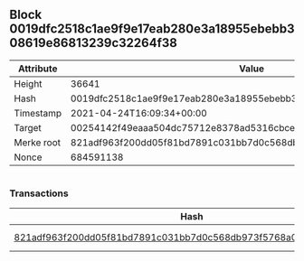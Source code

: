 ## Block 0019dfc2518c1ae9f9e17eab280e3a18955ebebb308619e86813239c32264f38

Attribute | Value
--- | ---
Height | 36641
Hash | 0019dfc2518c1ae9f9e17eab280e3a18955ebebb308619e86813239c32264f38
Timestamp | 2021-04-24T16:09:34+00:00
Target | 00254142f49eaaa504dc75712e8378ad5316cbcead634704b3734b6271167cc4
Merke root | 821adf963f200dd05f81bd7891c031bb7d0c568db973f5768a0846b343f1520a
Nonce | 684591138

```

```

### Transactions

Hash | Amount
--- | ---
[821adf963f200dd05f81bd7891c031bb7d0c568db973f5768a0846b343f1520a](821adf963f200dd05f81bd7891c031bb7d0c568db973f5768a0846b343f1520a.md) | 10.00000000 SKEPTI 
